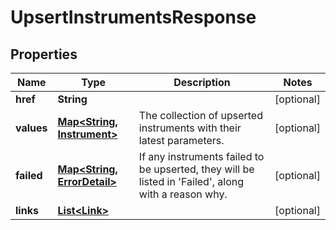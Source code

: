 
# UpsertInstrumentsResponse

## Properties
Name | Type | Description | Notes
------------ | ------------- | ------------- | -------------
**href** | **String** |  |  [optional]
**values** | [**Map&lt;String, Instrument&gt;**](Instrument.md) | The collection of upserted instruments with their latest parameters. |  [optional]
**failed** | [**Map&lt;String, ErrorDetail&gt;**](ErrorDetail.md) | If any instruments failed to be upserted, they will be listed in &#39;Failed&#39;, along  with a reason why. |  [optional]
**links** | [**List&lt;Link&gt;**](Link.md) |  |  [optional]



